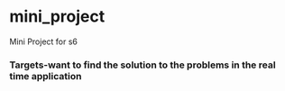 # mini_project
Mini Project for s6
### Targets-want to find the solution to the problems in the real time application
